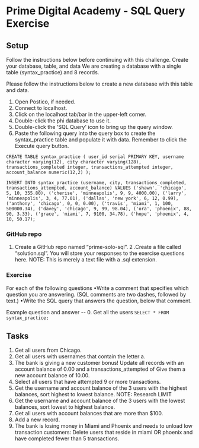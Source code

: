 # Prime Digital Academy - SQL Query Exercise

## Setup

Follow the instructions below before continuing with this challenge.
Create your database, table, and data
We are creating a database with a single table (syntax_practice) and 8 records. 

Please follow the instructions below to create a new database with this table and data.
1. Open Postico, if needed.
2. Connect to localhost.
3. Click on the localhost tab/bar in the upper-left corner.
4. Double-click the phi database to use it.
5. Double-click the 'SQL Query' icon to bring up the query window.
6. Paste the following query into the query box to create the syntax_practice table and populate it with data. Remember to click the Execute query button.

`CREATE TABLE syntax_practice (
    user_id serial PRIMARY KEY,
    username character varying(12),
    city character varying(128),
    transactions_completed integer,
    transactions_attempted integer,
    account_balance numeric(12,2)
);`

`INSERT INTO syntax_practice (username, city, transactions_completed, transactions_attempted, account_balance) VALUES ('shawn', 'chicago', 5, 10, 355.80),
('cherise', 'minneapolis', 9, 9, 4000.00),
('larry', 'minneapolis', 3, 4, 77.01),
('dallas', 'new york', 6, 12, 0.99),
('anthony', 'chicago', 0, 0, 0.00),
('travis', 'miami', 1, 100, 500000.34),
('davey', 'chicago', 9, 99, 98.04),
('ora', 'phoenix', 88, 90, 3.33),
('grace', 'miami', 7, 9100, 34.78),
('hope', 'phoenix', 4, 10, 50.17);`


### GitHub repo
1. Create a GitHub repo named “prime-solo-sql”.
2 .Create a file called “solution.sql”. You will store your responses to the exercise questions here. NOTE: This is merely a text file with a .sql extension.

### Exercise
For each of the following questions
•Write a comment that specifies which question you are answering. (SQL comments are two dashes, followed by text.)
•Write the SQL query that answers the question, below that comment.

Example question and answer
-- 0. Get all the users
`SELECT * FROM syntax_practice;`


## Tasks
1. Get all users from Chicago.
2. Get all users with usernames that contain the letter a.
3. The bank is giving a new customer bonus! Update all records with an account balance of 0.00 and a transactions_attempted of  Give them a new account balance of 10.00.
4. Select all users that have attempted 9 or more transactions.
5. Get the username and account balance of the 3 users with the highest balances, sort highest to lowest balance. NOTE: Research LIMIT
6. Get the username and account balance of the 3 users with the lowest balances, sort lowest to highest balance.
7. Get all users with account balances that are more than $100.
8. Add a new record.
9. The bank is losing money in Miami and Phoenix and needs to unload low transaction customers: Delete users that reside in miami OR phoenix and have completed fewer than 5 transactions.


